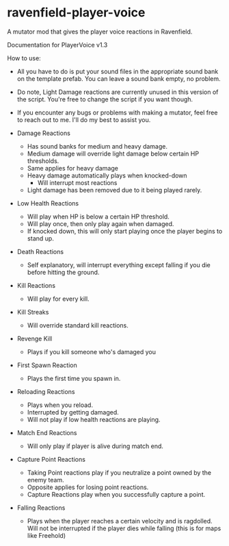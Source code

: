 # ravenfield-player-voice
A mutator mod that gives the player voice reactions in Ravenfield.

Documentation for PlayerVoice v1.3

How to use:
- All you have to do is put your sound files in the appropriate sound bank on the template prefab. You can leave a sound bank empty, no problem.
- Do note, Light Damage reactions are currently unused in this version of the script. You're free to change the script if you want though.
- If you encounter any bugs or problems with making a mutator, feel free to reach out to me. I'll do my best to assist you.

- Damage Reactions
	- Has sound banks for medium and heavy damage.
	- Medium damage will override light damage below certain HP thresholds.
	- Same applies for heavy damage
	- Heavy damage automatically plays when knocked-down
        - Will interrupt most reactions
	- Light damage has been removed due to it being played rarely.
- Low Health Reactions
	- Will play when HP is below a certain HP threshold.
	- Will play once, then only play again when damaged.
	- If knocked down, this will only start playing once the player begins to stand up.
- Death Reactions
	- Self explanatory, will interrupt everything except falling if you die before hitting the ground.
- Kill Reactions
	- Will play for every kill.
- Kill Streaks
	- Will override standard kill reactions.
- Revenge Kill
	- Plays if you kill someone who's damaged you
- First Spawn Reaction
	- Plays the first time you spawn in.
- Reloading Reactions
	- Plays when you reload.
	- Interrupted by getting damaged.
	- Will not play if low health reactions are playing.
- Match End Reactions
	- Will only play if player is alive during match end.
- Capture Point Reactions
	- Taking Point reactions play if you neutralize a point owned by the enemy team.
	- Opposite applies for losing point reactions.
	- Capture Reactions play when you successfully capture a point.
- Falling Reactions
	- Plays when the player reaches a certain velocity and is ragdolled. Will not be interrupted if the player dies while falling (this is for maps like Freehold)
